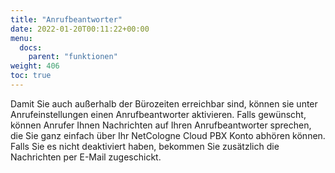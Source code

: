 ```yaml
---
title: "Anrufbeantworter"
date: 2022-01-20T00:11:22+00:00
menu:
  docs:
    parent: "funktionen"
weight: 406
toc: true
---
```


Damit Sie auch außerhalb der Bürozeiten erreichbar sind, können sie unter Anrufeinstellungen einen Anrufbeantworter aktivieren. Falls gewünscht, können Anrufer Ihnen Nachrichten auf Ihren Anrufbeantworter sprechen, die Sie ganz einfach über Ihr NetCologne Cloud PBX Konto abhören können. Falls Sie es nicht deaktiviert haben, bekommen Sie zusätzlich die Nachrichten per E-Mail zugeschickt.